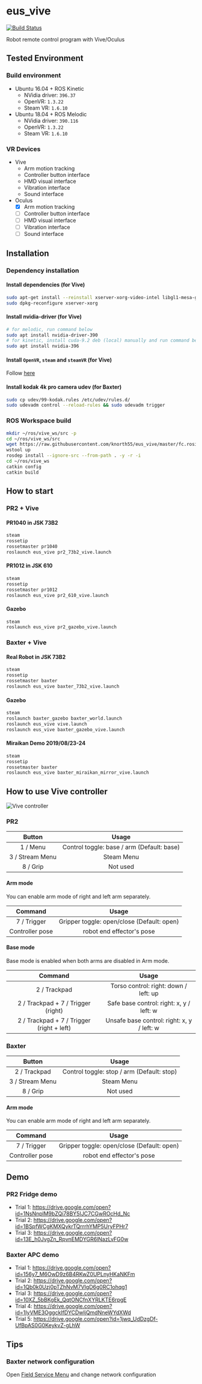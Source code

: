 # eus_vive
[![Build Status](https://travis-ci.com/knorth55/eus_vive.svg?branch=master)](https://travis-ci.com/knorth55/eus_vive)

Robot remote control program with Vive/Oculus

## Tested Environment

### Build environment

- Ubuntu 16.04 + ROS Kinetic
  - NVidia driver: `396.37`
  - OpenVR: `1.3.22`
  - Steam VR: `1.6.10`
- Ubuntu 18.04 + ROS Melodic
  - NVidia driver: `390.116`
  - OpenVR: `1.3.22`
  - Steam VR: `1.6.10`

### VR Devices

- Vive
  - Arm motion tracking
  - Controller button interface
  - HMD visual interface 
  - Vibration interface
  - Sound interface
- Oculus
  - [x] Arm motion tracking
  - [ ] Controller button interface
  - [ ] HMD visual interface 
  - [ ] Vibration interface
  - [ ] Sound interface

## Installation

### Dependency installation

#### Install dependencies (for Vive)

```bash
sudo apt-get install --reinstall xserver-xorg-video-intel libgl1-mesa-glx libgl1-mesa-dri xserver-xorg-core
sudo dpkg-reconfigure xserver-xorg
```

#### Install nvidia-driver (for Vive)

```bash
# for melodic, run command below
sudo apt install nvidia-driver-390
# for kinetic, install cuda-9.2 deb (local) manually and run command below.
sudo apt install nvidia-396
```

#### Install `OpenVR`, `steam` and `steamVR` (for Vive)

Follow [here](https://github.com/knorth55/vive_ros)

#### Install kodak 4k pro camera udev (for Baxter)

```bash
sudo cp udev/99-kodak.rules /etc/udev/rules.d/
sudo udevadm control --reload-rules && sudo udevadm trigger
```

### ROS Workspace build

```bash
mkdir ~/ros/vive_ws/src -p
cd ~/ros/vive_ws/src
wget https://raw.githubusercontent.com/knorth55/eus_vive/master/fc.rosinstall -O .rosinstall
wstool up
rosdep install --ignore-src --from-path . -y -r -i
cd ~/ros/vive_ws
catkin config
catkin build
```

## How to start 

### PR2 + Vive

#### PR1040 in JSK 73B2

```bash
steam
rossetip
rossetmaster pr1040
roslaunch eus_vive pr2_73b2_vive.launch
```

#### PR1012 in JSK 610 

```bash
steam
rossetip
rossetmaster pr1012
roslaunch eus_vive pr2_610_vive.launch
```

#### Gazebo

```bash
steam
roslaunch eus_vive pr2_gazebo_vive.launch
```

### Baxter + Vive

#### Real Robot in JSK 73B2

```bash
steam
rossetip
rossetmaster baxter
roslaunch eus_vive baxter_73b2_vive.launch
```

#### Gazebo

```bash
steam
roslaunch baxter_gazebo baxter_world.launch
roslaunch eus_vive vive.launch
roslaunch eus_vive baxter_gazebo_vive.launch
```

#### Miraikan Demo 2019/08/23-24

```bash
steam
rossetip
rossetmaster baxter
roslaunch eus_vive baxter_miraikan_mirror_vive.launch
```

## How to use Vive controller

![Vive controller](https://www.vive.com/media/filer_public/e3/da/e3daf208-4d4e-4adf-b911-22f9458ab883/guid-2d5454b7-1225-449c-b5e5-50a5ea4184d6-web.png)


### PR2

| Button | Usage |
|:-:|:-:|
| 1 / Menu | Control toggle: base / arm (Default: base) |
| 3 / Stream Menu | Steam Menu |
| 8 / Grip | Not used |

#### Arm mode

You can enable arm mode of right and left arm separately.

| Command | Usage |
|:-:|:-:|
| 7 / Trigger | Gripper toggle: open/close (Default: open) | 
| Controller pose | robot end effector's pose |

#### Base mode

Base mode is enabled when both arms are disabled in Arm mode.

| Command | Usage |
|:-:|:-:|
| 2 / Trackpad | Torso control: right: down / left: up |
| 2 / Trackpad + 7 / Trigger (right) | Safe base control: right: x, y / left: w |
| 2 / Trackpad + 7 / Trigger (right + left) | Unsafe base control: right: x, y / left: w |

### Baxter

| Button | Usage |
|:-:|:-:|
| 2 / Trackpad | Control toggle: stop / arm (Default: stop) |
| 3 / Stream Menu | Steam Menu |
| 8 / Grip | Not used |

#### Arm mode

You can enable arm mode of right and left arm separately.

| Command | Usage |
|:-:|:-:|
| 7 / Trigger | Gripper toggle: open/close (Default: open) |
| Controller pose | robot end effector's pose |

## Demo

### PR2 Fridge demo
- Trial 1: https://drive.google.com/open?id=1NsNnplM9bZQi78BY5IJC7CGwROcHd_Nc
- Trial 2: https://drive.google.com/open?id=1BSpfWCgKMXQykrTQrrrhYMP5UryFPHr7
- Trial 3: https://drive.google.com/open?id=13E_h0JvgZn_RpvnEMDYGR6lNazLvFG0w

### Baxter APC demo
- Trial 1: https://drive.google.com/open?id=156y7_M6OwD9z6B4RKwZ0UPLnyHKaNKFm
- Trial 2: https://drive.google.com/open?id=1Qb0k0Uzj0pTZhNvM7VIgD6g0RC1ohqg1
- Trial 3: https://drive.google.com/open?id=10XZ_5bBKgEk_QqtONCfnXYRLKTE6rpgE
- Trial 4: https://drive.google.com/open?id=1IyVME3OggckIfDYCDwIjQmdNneWYdXWd
- Trial 5: https://drive.google.com/open?id=1jwq_UdDzgDf-UfBpAS0G0KeykvZ-gLhW

## Tips

### Baxter network configuration

Open [Field Service Menu](https://sdk.rethinkrobotics.com/wiki/Field_Service_Menu_(FSM)) and change network configuration
